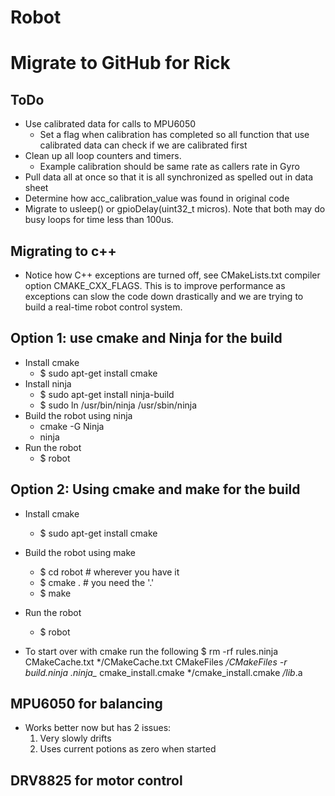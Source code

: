 # Robot

# Migrate to GitHub for Rick

## ToDo
- Use calibrated data for calls to MPU6050
  - Set a flag when calibration has completed so all function that use
    calibrated data can check if we are calibrated first
- Clean up all loop counters and timers.
  - Example calibration should be same rate as callers rate in Gyro
- Pull data all at once so that it is all synchronized as spelled out
  in data sheet
- Determine how acc_calibration_value was found in original code
- Migrate to usleep() or gpioDelay(uint32_t micros). Note that both
  may do busy loops for time less than 100us.

## Migrating to c++
- Notice how C++ exceptions are turned off, see CMakeLists.txt
  compiler option CMAKE_CXX_FLAGS. This is to improve performance as
  exceptions can slow the code down drastically and we are trying to
  build a real-time robot control system.

## Option 1: use cmake and Ninja for the build
- Install cmake
  - $ sudo apt-get install cmake
- Install ninja
  - $ sudo apt-get install ninja-build
  - $ sudo ln /usr/bin/ninja /usr/sbin/ninja
- Build the robot using ninja
  - cmake -G Ninja
  - ninja
- Run the robot
  - $ robot

## Option 2: Using cmake and make for the build
- Install cmake
  - $ sudo apt-get install cmake
- Build the robot using make
  - $ cd robot # wherever you have it
  - $ cmake . # you need the '.'
  - $ make
- Run the robot
  - $ robot

- To start over with cmake run the following
$ rm -rf rules.ninja CMakeCache.txt */CMakeCache.txt CMakeFiles */CMakeFiles -r build.ninja .ninja_* cmake_install.cmake */cmake_install.cmake */lib*.a

## MPU6050 for balancing

- Works better now but has 2 issues:
  1. Very slowly drifts
  2. Uses current potions as zero when started

## DRV8825 for motor control
